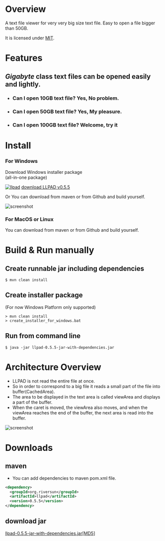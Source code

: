 # Overview
A text file viewer for very very big size text file. Easy to open a file bigger than 50GB.

It is licensed under [MIT](https://opensource.org/licenses/MIT).

# Features
## *Gigabyte* class text files can be opened easily and lightly.

- <h3>Can I open 10GB text file? Yes, No problem.</h3>
- <h3>Can I open 50GB text file? Yes, My pleasure.</h3>
- <h3>Can I open 100GB text file? Welcome, try it</h3>


# Install
### For Windows
Download Windows installer package  
(all-in-one package)

[![llpad](https://riversun.github.io/img/llpad_icon.png
 "llpad")](http://riversun.org/downloads/LLPAD-0.5.5.zip)
[download LLPAD v0.5.5](http://riversun.org/downloads/LLPAD-0.5.5.zip)

Or You can download from maven or from Github and build yourself.

![screenshot](https://riversun.github.io/img/llpad_055.png
 "screenshot")

### For MacOS or Linux
You can download from maven or from Github and build yourself.

# Build & Run manually
## Create runnable jar including dependencies
```
$ mvn clean install
```

## Create installer package
(For now Windows Platform only supported)
```
> mvn clean install
> create_installer_for_windows.bat
```

## Run from command line
```
$ java -jar llpad-0.5.5-jar-with-dependencies.jar
```

# Architecture Overview
- LLPAD is not read the entire file at once.
- So in order to correspond to a big file it reads a small part of the file into buffer(CachedArea).
- The area to be displayed in the text area is called viewArea and displays a part of the buffer.
- When the caret is moved, the viewArea also moves, and when the viewArea reaches the end of the buffer, the next area is read into the buffer.


![screenshot](https://riversun.github.io/img/llpad_split_loading.png
 "screenshot")

# Downloads

## maven
 - You can add dependencies to maven pom.xml file.
 ```xml
 <dependency>
   <groupId>org.riversun</groupId>
   <artifactId>llpad</artifactId>
   <version>0.5.5</version>
 </dependency>
 ```

## download jar
 [llpad-0.5.5-jar-with-dependencies.jar](http://repo1.maven.org/maven2/org/riversun/llpad/0.5.5/llpad-0.5.5-jar-with-dependencies.jar)[[MD5]](http://repo1.maven.org/maven2/org/riversun/llpad/0.5.5/llpad-0.5.5-jar-with-dependencies.jar.md5)
